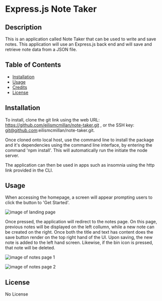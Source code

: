 # Express.js Note Taker 

## Description
This is an application called Note Taker that can be used to write and save notes. This application will use an Express.js back end and will save and retrieve note data from a JSON file.

## Table of Contents
- [Installation](#installation)
- [Usage](#usage)
- [Credits](#credits)
- [License](#license)

## Installation
To install, clone the git link using the web URL: https://github.com/eilismcmillan/note-taker.git ,  or the SSH key: git@github.com:eilismcmillan/note-taker.git. 

Once cloned onto local host, use the command line to install the package and it's dependencies using the command line interface, by entering the command 'npm install'. This will automatically run the initiate the node server. 

The application can then be used in apps such as insomnia using the http link provided in the CLI. 

## Usage
When accessing the homepage, a screen will appear prompting users to click the button to 'Get Started'. 

![image of landing page]()

Once pressed, the application will redirect to the notes page. On this page, previous notes will be displayed on the left collumn, while a new note can be created on the right. Once both the title and text has content does the save button render on the top right hand of the UI. Upon saving, the new note is added to the left hand screen. Likewise, if the bin icon is pressed, that note will be deleted. 

![image of notes page 1]()

![image of notes page 2]()

## License
No License